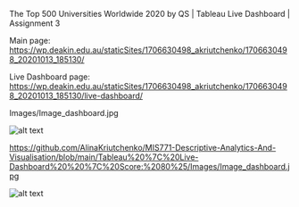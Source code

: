   
The Top 500 Universities Worldwide 2020 by QS | Tableau Live Dashboard | Assignment 3

Main page: https://wp.deakin.edu.au/staticSites/1706630498_akriutchenko/1706630498_20201013_185130/

Live Dashboard page: https://wp.deakin.edu.au/staticSites/1706630498_akriutchenko/1706630498_20201013_185130/live-dashboard/

Images/Image_dashboard.jpg


![alt text](https://github.com/[AlinaKriutchenko]/[MIS771-Descriptive-Analytics-And-Visualisation]/blob/[ain/Tableau%20%7C%20Live-Dashboard%20%20%7C%20Score:%2080%25/Images/]/Image_dashboard..jpg?raw=true)

https://github.com/AlinaKriutchenko/MIS771-Descriptive-Analytics-And-Visualisation/blob/main/Tableau%20%7C%20Live-Dashboard%20%20%7C%20Score:%2080%25/Images/Image_dashboard.jpg


![alt text](http://url/to/img.png)

